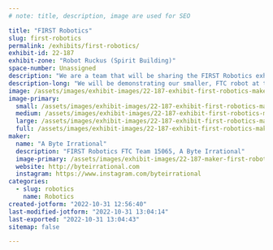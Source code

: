 ```yaml
---
# note: title, description, image are used for SEO

title: "FIRST Robotics"
slug: first-robotics
permalink: /exhibits/first-robotics/
exhibit-id: 22-187
exhibit-zone: "Robot Ruckus (Spirit Building)"
space-number: Unassigned
description: "We are a team that will be sharing the FIRST Robotics exhibit."
description-long: "We will be demonstrating our smaller, FTC robot at the FIRST exhibit."
image: /assets/images/exhibit-images/22-187-exhibit-first-robotics-maker-fair-2021-large.jpg
image-primary: 
  small: /assets/images/exhibit-images/22-187-exhibit-first-robotics-maker-fair-2021-small.jpg
  medium: /assets/images/exhibit-images/22-187-exhibit-first-robotics-maker-fair-2021-medium.jpg
  large: /assets/images/exhibit-images/22-187-exhibit-first-robotics-maker-fair-2021-large.jpg
  full: /assets/images/exhibit-images/22-187-exhibit-first-robotics-maker-fair-2021-full.jpg
maker: 
  name: "A Byte Irrational"
  description: "FIRST Robotics FTC Team 15065, A Byte Irrational"
  image-primary: /assets/images/exhibit-images/22-187-maker-first-robotics-byte-irrational-top-medium.png
  website: http://byteirrational.com
  instagram: https://www.instagram.com/byteirrational
categories: 
  - slug: robotics
    name: Robotics
created-jotform: "2022-10-31 12:56:40"
last-modified-jotform: "2022-10-31 13:04:14"
last-exported: "2022-10-31 13:04:43"
sitemap: false

---
```

